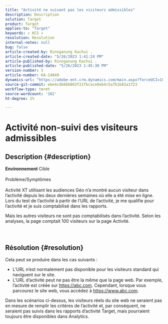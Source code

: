 ```yaml
---
title: "Activité ne suivant pas les visiteurs admissibles"
description: Description
solution: Target
product: Target
applies-to: "Target"
keywords: « KCS »
resolution: Resolution
internal-notes: null
bug: false
article-created-by: Rinnganung Kachui .
article-created-date: "5/26/2023 1:41:24 PM"
article-published-by: Rinnganung Kachui .
article-published-date: "5/26/2023 1:45:30 PM"
version-number: 5
article-number: KA-14049
dynamics-url: "https://adobe-ent.crm.dynamics.com/main.aspx?forceUCI=1&pagetype=entityrecord&etn=knowledgearticle&id=b6d6b8fb-cafb-ed11-8849-6045bd006c82"
source-git-commit: ebe4cdb666803f21fbcace0eb4c5a7b1b82a1f23
workflow-type: tm+mt
source-wordcount: '162'
ht-degree: 2%

---
```


# Activité non-suivi des visiteurs admissibles

## Description {#description}

<b>Environnement</b>
Cible
<br><br>Problème/Symptômes<br><br>
Activité XT utilisant les audiences Géo n’a montré aucun visiteur dans l’activité depuis les deux dernières semaines où elle a été mise en ligne. Lors du test de l’activité à partir de l’URL de l’activité, je me qualifie pour l’activité et je suis comptabilisé dans les rapports.



Mais les autres visiteurs ne sont pas comptabilisés dans l’activité. Selon les analyses, la page comptait 100 visiteurs sur la page Activité.
<br><br> <br>

## Résolution {#resolution}


Cela peut se produire dans les cas suivants :

- L’URL n’est normalement pas disponible pour les visiteurs standard qui naviguent sur le site.
- L’URL d’activité peut ne pas être la même que la page web. Par exemple, l’activité est créée sur https://abc.com. Cependant, lorsque vous parcourez le site web, vous accédez à https://www.abc.com.


Dans les scénarios ci-dessus, les visiteurs réels du site web ne seraient pas en mesure de remplir les critères de l’activité et, par conséquent, ne seraient pas suivis dans les rapports d’activité Target, mais pourraient toujours être disponibles dans Analytics.
